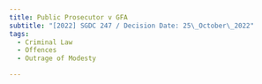```yaml
---
title: Public Prosecutor v GFA
subtitle: "[2022] SGDC 247 / Decision Date: 25\_October\_2022"
tags:
  - Criminal Law
  - Offences
  - Outrage of Modesty

---
```

